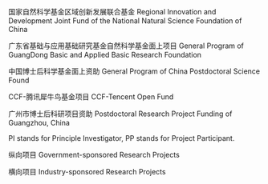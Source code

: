 国家自然科学基金区域创新发展联合基金
Regional Innovation and Development Joint Fund of the National Natural Science Foundation of China


广东省基础与应用基础研究基金自然科学基金面上项目
General Program of GuangDong Basic and Applied Basic Research Foundation


中国博士后科学基金面上资助
General Program of China Postdoctoral Science Found


CCF-腾讯犀牛鸟基金项目
CCF-Tencent Open Fund


广州市博士后科研项目资助
Postdoctoral Research Project Funding of Guangzhou, China


PI stands for Principle Investigator, PP stands for Project Participant.


纵向项目 Government-sponsored Research Projects


横向项目 Industry-sponsored Research Projects